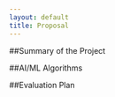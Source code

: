 ```yaml
---
layout: default
title: Proposal
---
```


##Summary of the Project


##AI/ML Algorithms


##Evaluation Plan

